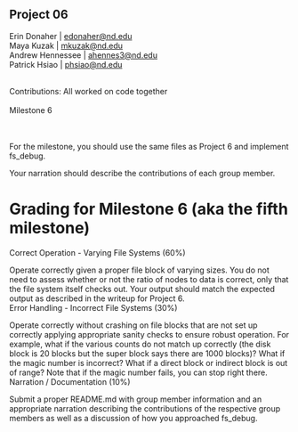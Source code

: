 ## Project 06

Erin Donaher | edonaher@nd.edu  
Maya Kuzak | mkuzak@nd.edu  
Andrew Hennessee | ahennes3@nd.edu  
Patrick Hsiao | phsiao@nd.edu
<br></br>

Contributions: 
All worked on code together
<br></br>
Milestone 6

<br></br>
For the milestone, you should use the same files as Project 6 and implement fs_debug.  

Your narration should describe the contributions of each group member.

Grading for Milestone 6 (aka the fifth milestone)
=====================================

Correct Operation - Varying File Systems (60%)

Operate correctly given a proper file block of varying sizes.  You do not need to assess whether or not the ratio of nodes to data is correct, only that the file system itself checks out.  Your output should match the expected output as described in the writeup for Project 6.  
Error Handling - Incorrect File Systems (30%)

Operate correctly without crashing on file blocks that are not set up correctly applying appropriate sanity checks to ensure robust operation.  For example, what if the various counts do not match up correctly (the disk block is 20 blocks but the super block says there are 1000 blocks)?  What if the magic number is incorrect?  What if a direct block or indirect block is out of range?  Note that if the magic number fails, you can stop right there.  
Narration / Documentation (10%)

Submit a proper README.md with group member information and an appropriate narration describing the contributions of the respective group members as well as a discussion of how you approached fs_debug. 

